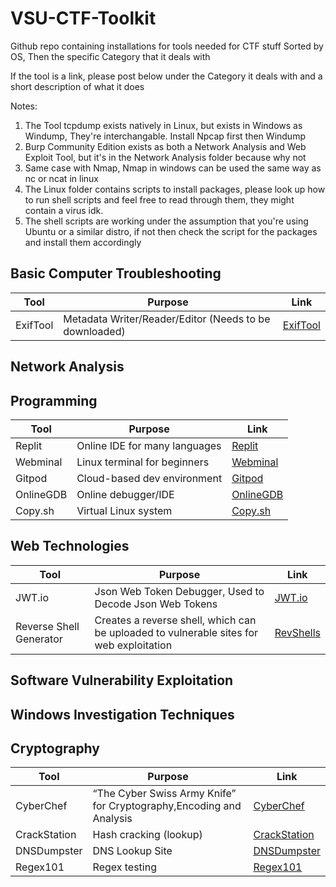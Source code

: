 # VSU-CTF-Toolkit

Github repo containing installations for tools needed for CTF stuff
Sorted by OS, Then the specific Category that it deals with

If the tool is a link, please post below under the Category it deals with and a short description of what it does

Notes: 
1. The Tool tcpdump exists natively in Linux, but exists in Windows as Windump, They're interchangable. Install Npcap first then Windump
2. Burp Community Edition exists as both a Network Analysis and Web Exploit Tool, but it's in the Network Analysis folder because why not
3. Same case with Nmap, Nmap in windows can be used the same way as nc or ncat in linux
4. The Linux folder contains scripts to install packages, please look up how to run shell scripts and feel free to read through them, they might contain a virus idk.
5. The shell scripts are working under the assumption that you're using Ubuntu or a similar distro, if not then check the script for the packages and install them accordingly



## Basic Computer Troubleshooting
| Tool      | Purpose                       | Link                               |
| --------- | ----------------------------- | ---------------------------------- |
| ExifTool    | Metadata Writer/Reader/Editor (Needs to be downloaded) | [ExifTool](https://exiftool.org/install.html)       |

## Network Analysis

## Programming
| Tool      | Purpose                       | Link                               |
| --------- | ----------------------------- | ---------------------------------- |
| Replit    | Online IDE for many languages | [Replit](https://replit.com)       |
| Webminal  | Linux terminal for beginners  | [Webminal](https://webminal.org)   |
| Gitpod    | Cloud-based dev environment   | [Gitpod](https://gitpod.io)        |
| OnlineGDB | Online debugger/IDE           | [OnlineGDB](https://onlinegdb.com) |
| Copy.sh   | Virtual Linux system          | [Copy.sh](https://copy.sh/v86)    |

## Web Technologies
| Tool                    | Purpose                         | Link                                          |
| ----------------------- | ------------------------------- | --------------------------------------------- |
| JWT.io                  | Json Web Token Debugger, Used to Decode Json Web Tokens               | [JWT.io](https://jwt.io)                       |
| Reverse Shell Generator | Creates a reverse shell, which can be uploaded to vulnerable sites for web exploitation | [RevShells](https://www.revshells.com)        |

## Software Vulnerability Exploitation

## Windows Investigation Techniques

## Cryptography

| Tool                    | Purpose                         | Link                                           |
| ----------------------- | ------------------------------- | ---------------------------------------------  |
| CyberChef               | “The Cyber Swiss Army Knife” for Cryptography,Encoding and Analysis    | [CyberChef](https://gchq.github.io/CyberChef)  |
| CrackStation            | Hash cracking (lookup)                     | [CrackStation](https://crackstation.net)        |
| DNSDumpster             | DNS Lookup Site                      | [DNSDumpster](https://dnsdumpster.com)          |
| Regex101                | Regex testing                   | [Regex101](https://regex101.com)                |


